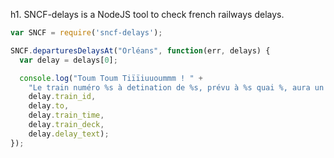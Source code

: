 h1. SNCF-delays is a NodeJS tool to check french railways delays.

```javascript
var SNCF = require('sncf-delays');

SNCF.departuresDelaysAt("Orléans", function(err, delays) {
  var delay = delays[0];

  console.log("Toum Toum Tiïïiuuoummm ! " +
    "Le train numéro %s à detination de %s, prévu à %s quai %, aura un retard d'environ %s",
    delay.train_id,
    delay.to,
    delay.train_time,
    delay.train_deck,
    delay.delay_text);
});

```
